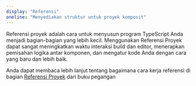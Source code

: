 ```yaml
---
display: "Referensi"
oneline: "Menyediakan struktur untuk proyek komposit"
---
```


Referensi proyek adalah cara untuk menyusun program TypeScript Anda menjadi bagian-bagian yang lebih kecil.
Menggunakan Referensi Proyek dapat sangat meningkatkan waktu interaksi build dan editor, menerapkan pemisahan logika antar komponen, dan mengatur kode Anda dengan cara yang baru dan lebih baik.

Anda dapat membaca lebih lanjut tentang bagaimana cara kerja referensi di bagian [Referensi Proyek](/docs/handbook/project-references.html) dari buku pegangan

